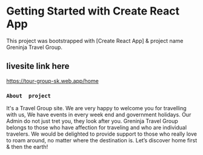 # Getting Started with Create React App

This project was bootstrapped with [Create React App] & project name Greninja Travel Group.

## livesite link here
https://tour-group-sk.web.app/home

### `About  project`

It's a Travel Group site.
We are very happy to welcome you for travelling with us, We have events in every week end and government holidays.
Our Admin do not just tret you, they look after you.
Greninja Travel Group belongs to those who have affection for traveling and who are individual travelers.
We would be delighted to provide support to those who really love to roam around, no matter where the destination is. Let’s discover home first & then the earth!
